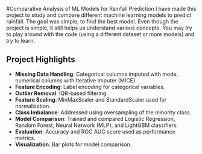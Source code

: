 #Comparative Analysis of ML Models for Rainfall Prediction
I have made this project to study and compare different machine learning models to predict rainfall. The goal was simple; to find the best model. Even though the project is simple, it still helps us understand various concepts. You may try to play around with the code (using a different dataset or more models) and try to learn.

## Project Highlights

- **Missing Data Handling**: Categorical columns imputed with mode, numerical columns with Iterative Imputer (MICE).
- **Feature Encoding**: Label encoding for categorical variables.
- **Outlier Removal**: IQR-based filtering.
- **Feature Scaling**: MinMaxScaler and StandardScaler used for normalization.
- **Class Imbalance**: Addressed using oversampling of the minority class.
- **Model Comparison**: Trained and compared Logistic Regression, Random Forest, Neural Network (MLP), and LightGBM classifiers.
- **Evaluation**: Accuracy and ROC AUC score used as performance metrics.
- **Visualization**: Bar plots for model comparison.


